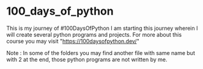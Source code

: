 # 100_days_of_python
This is my journey of #100DaysOfPython
I am starting this journey wherein I will create several python programs and projects. 
For more about this course you may visit "https://100daysofpython.dev/"

Note : In some of the folders you may find another file with same name but with 2 at the end, those python programs are not written by me.
